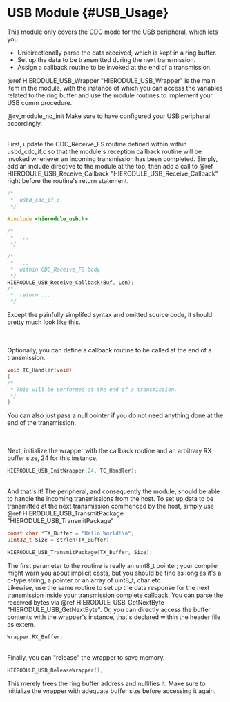 USB Module {#USB_Usage}
=======================

This module only covers the CDC mode for the USB peripheral, which lets you
- Unidirectionally parse the data received, which is kept in a ring buffer.
- Set up the data to be transmitted during the next transmission.
- Assign a callback routine to be invoked at the end of a transmission.

@ref HIERODULE_USB_Wrapper "HIERODULE_USB_Wrapper" is the main item in the module, with the instance of which you can access the variables related to the ring buffer and use the module routines to implement your USB comm procedure.

@rv_module_no_init Make sure to have configured your USB peripheral accordingly.

<br>First, update the CDC_Receive_FS routine defined within within usbd_cdc_if.c so that the module's reception callback routine will be invoked whenever an incoming transmission has been completed. Simply, add an include directive to the module at the top, then add a call to @ref HIERODULE_USB_Receive_Callback "HIERODULE_USB_Receive_Callback" right before the routine's return statement.
```c
/*
 *  usbd_cdc_if.c
 */

#include <hierodule_usb.h>

/*
 *  ...
 */

/*
 *  ...
 *  within CDC_Receive_FS body
 */
HIERODULE_USB_Receive_Callback(Buf, Len);
/*
 *  return ...
 */

```
Except the painfully simplifed syntax and omitted source code, it should pretty much look like this.

<br><br>Optionally, you can define a callback routine to be called at the end of a transmission.
```c
void TC_Handler(void)
{
/*
 * This will be performed at the end of a transmission.
 */
}
```
You can also just pass a null pointer if you do not need anything done at the end of the transmission.

<br><br>Next, initialize the wrapper with the callback routine and an arbitrary RX buffer size, 24 for this instance.
```c
HIERODULE_USB_InitWrapper(24, TC_Handler);
```

<br>And that's it! The peripheral, and consequently the module, should be able to handle the incoming transmissions from the host. To set up data to be transmitted at the next transmission commenced by the host, simply use @ref HIERODULE_USB_TransmitPackage "HIERODULE_USB_TransmitPackage"
```c
const char *TX_Buffer = "Hello World!\n";
uint32_t Size = strlen(TX_Buffer);

HIERODULE_USB_TransmitPackage(TX_Buffer, Size);
```
The first parameter to the routine is really an uint8_t pointer; your compiler might warn you about implicit casts, but you should be fine as long as it's a c-type string, a pointer or an array of uint8_t, char etc.
<br>Likewise, use the same routine to set up the data response for the next transmission inside your transmission complete callback. You can parse the received bytes via @ref HIERODULE_USB_GetNextByte "HIERODULE_USB_GetNextByte". Or, you can directly access the buffer contents with the wrapper's instance, that's declared within the header file as extern.
```c
Wrapper.RX_Buffer;
```

<br>Finally, you can "release" the wrapper to save memory.
```c
HIERODULE_USB_ReleaseWrapper();
```
This merely frees the ring buffer address and nullifies it. Make sure to initialize the wrapper with adequate buffer size before accessing it again.
